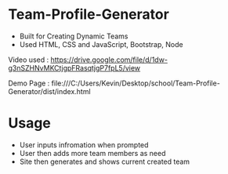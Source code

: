 # Team-Profile-Generator
- Built for Creating Dynamic Teams
- Used HTML, CSS and JavaScript, Bootstrap, Node

Video used : https://drive.google.com/file/d/1dw-g3nSZHNvMKCtjgpFRasqtjgP7fpL5/view

Demo Page : file:///C:/Users/Kevin/Desktop/school/Team-Profile-Generator/dist/index.html

# Usage
- User inputs infromation when prompted
- User then adds more team members as need 
- Site then generates and shows current created team
